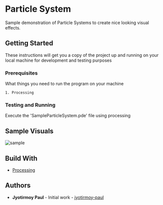 # Particle System
Sample demonstration of Particle Systems to create nice looking visual effects.

## Getting Started
These instructions will get you a copy of the project up and running on your local machine for development and testing purposes

### Prerequisites
What things you need to run the program on your machine

```
1. Processing
```
### Testing and Running
Execute the 'SampleParticleSystem.pde' file using processing

## Sample Visuals
![sample](https://github.com/jyotirmoy-paul/visual-workspace/blob/master/SampleParticleSystem/samples/sample.gif)

## Build With
* [Processing](https://processing.org/)

## Authors
* **Jyotirmoy Paul** - Initial work - [jyotirmoy-paul](https://github.com/jyotirmoy-paul)
